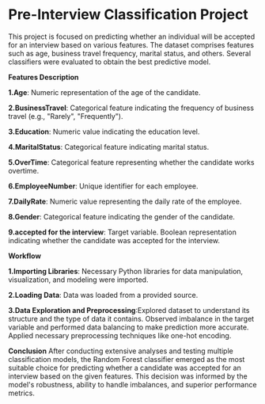 # **Pre-Interview Classification Project**


This project is focused on predicting whether an individual will be accepted for an interview based on various features. 
The dataset comprises features such as age, business travel frequency, marital status, and others. Several classifiers were evaluated 
to obtain the best predictive model.



**Features Description**

**1.Age**: Numeric representation of the age of the candidate.

**2.BusinessTravel**: Categorical feature indicating the frequency of business travel (e.g., "Rarely", "Frequently").

**3.Education**: Numeric value indicating the education level.

**4.MaritalStatus**: Categorical feature indicating marital status.

**5.OverTime**: Categorical feature representing whether the candidate works overtime.

**6.EmployeeNumber**: Unique identifier for each employee.

**7.DailyRate**: Numeric value representing the daily rate of the employee.

**8.Gender**: Categorical feature indicating the gender of the candidate.

**9.accepted for the interview**: Target variable. Boolean representation indicating whether the candidate was accepted for the interview.



**Workflow**

**1.Importing Libraries**: Necessary Python libraries for data manipulation, visualization, and modeling were imported.

**2.Loading Data**: Data was loaded from a provided source.

**3.Data Exploration and Preprocessing**:Explored dataset to understand its structure and the type of data it contains.
Observed imbalance in the target variable and performed data balancing to make prediction more accurate.
Applied necessary preprocessing techniques like one-hot encoding.



**Conclusion**
After conducting extensive analyses and testing multiple classification models, the Random Forest classifier emerged as the most 
suitable choice for predicting whether a candidate was accepted for an interview based on the given features. This decision was 
informed by the model's robustness, ability to handle imbalances, and superior performance metrics.
